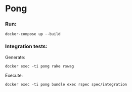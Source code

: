 # Pong

### Run:
`docker-compose up --build`

### Integration tests:
Generate:

`docker exec -ti pong rake rswag`

Execute:

`docker exec -ti pong bundle exec rspec spec/integration`
